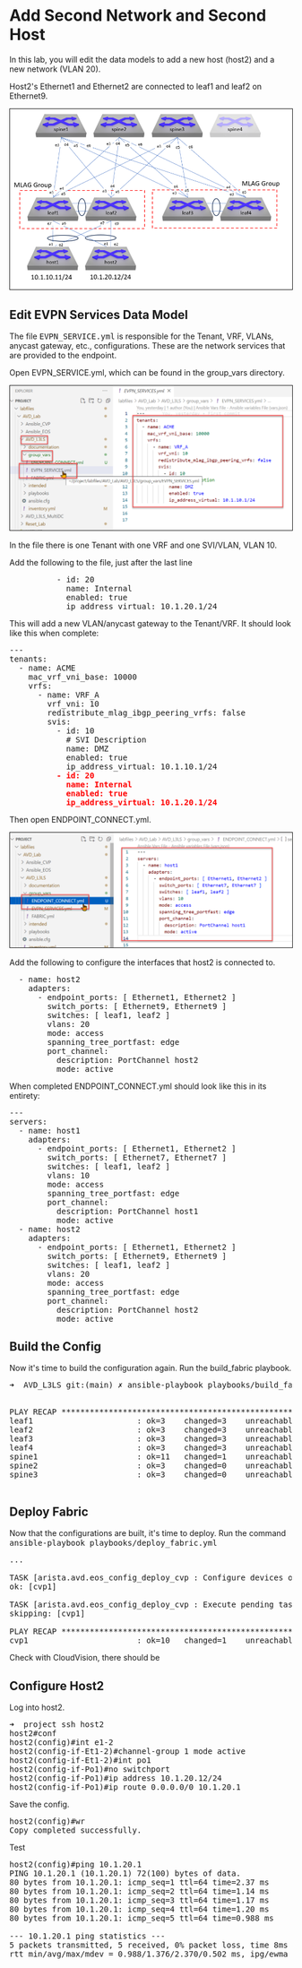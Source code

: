 # Add Second Network and Second Host

In this lab, you will edit the data models to add a new host (host2) and a new network (VLAN 20). 

Host2's Ethernet1 and Ethernet2 are connected to leaf1 and leaf2 on Ethernet9. 

<img src=lab3-images/host2.png border=1>


## Edit EVPN Services Data Model

The file <tt>EVPN_SERVICE.yml</tt> is responsible for the Tenant, VRF, VLANs, anycast gateway, etc., configurations. These are the network services that are provided to the endpoint. 

Open EVPN_SERVICE.yml, which can be found in the group_vars directory. 

<img src=lab3-images/1.png border=1>

In the file there is one Tenant with one VRF and one SVI/VLAN, VLAN 10. 

Add the following to the file, just after the last line

<pre>
          - id: 20
            name: Internal
            enabled: true
            ip_address_virtual: 10.1.20.1/24
</pre>

This will add a new VLAN/anycast gateway to the Tenant/VRF. 
It should look like this when complete: 

<pre>
---
tenants:
  - name: ACME
    mac_vrf_vni_base: 10000
    vrfs:
      - name: VRF_A
        vrf_vni: 10
        redistribute_mlag_ibgp_peering_vrfs: false
        svis:
          - id: 10
            # SVI Description
            name: DMZ
            enabled: true
            ip_address_virtual: 10.1.10.1/24
<b><span style="color:red;">          - id: 20
            name: Internal
            enabled: true
            ip_address_virtual: 10.1.20.1/24</b></span>
</pre>

Then open ENDPOINT_CONNECT.yml. 

<img src=lab3-images/2.png border=1>

Add the following to configure the interfaces that host2 is connected to. 

<pre>
  - name: host2
    adapters:
      - endpoint_ports: [ Ethernet1, Ethernet2 ]
        switch_ports: [ Ethernet9, Ethernet9 ]
        switches: [ leaf1, leaf2 ]
        vlans: 20
        mode: access
        spanning_tree_portfast: edge
        port_channel:
          description: PortChannel host2
          mode: active
</pre>

When completed ENDPOINT_CONNECT.yml should look like this in its entirety: 

<pre>
---
servers:
  - name: host1
    adapters:
      - endpoint_ports: [ Ethernet1, Ethernet2 ]
        switch_ports: [ Ethernet7, Ethernet7 ]
        switches: [ leaf1, leaf2 ]
        vlans: 10
        mode: access
        spanning_tree_portfast: edge
        port_channel:
          description: PortChannel host1
          mode: active
  - name: host2
    adapters:
      - endpoint_ports: [ Ethernet1, Ethernet2 ]
        switch_ports: [ Ethernet9, Ethernet9 ]
        switches: [ leaf1, leaf2 ]
        vlans: 20
        mode: access
        spanning_tree_portfast: edge
        port_channel:
          description: PortChannel host2
          mode: active
</pre>

## Build the Config

Now it's time to build the configuration again. Run the build_fabric playbook.

<pre>
➜  AVD_L3LS git:(main) ✗ ansible-playbook playbooks/build_fabric.yml 


PLAY RECAP ********************************************************************************************************
leaf1                      : ok=3    changed=3    unreachable=0    failed=0    skipped=1    rescued=0    ignored=0   
leaf2                      : ok=3    changed=3    unreachable=0    failed=0    skipped=1    rescued=0    ignored=0   
leaf3                      : ok=3    changed=3    unreachable=0    failed=0    skipped=1    rescued=0    ignored=0   
leaf4                      : ok=3    changed=3    unreachable=0    failed=0    skipped=1    rescued=0    ignored=0   
spine1                     : ok=11   changed=1    unreachable=0    failed=0    skipped=2    rescued=0    ignored=0   
spine2                     : ok=3    changed=0    unreachable=0    failed=0    skipped=1    rescued=0    ignored=0   
spine3                     : ok=3    changed=0    unreachable=0    failed=0    skipped=1    rescued=0    ignored=0   

</pre>

## Deploy Fabric

Now that the configurations are built, it's time to deploy. Run the command <tt>ansible-playbook playbooks/deploy_fabric.yml</tt>

<pre>
...

TASK [arista.avd.eos_config_deploy_cvp : Configure devices on cvp1] ****************************************************************************************************************************************
ok: [cvp1]

TASK [arista.avd.eos_config_deploy_cvp : Execute pending tasks on cvp1] ************************************************************************************************************************************
skipping: [cvp1]

PLAY RECAP **************************************************************************************************************************************
cvp1                       : ok=10   changed=1    unreachable=0    failed=0    skipped=3    rescued=0    ignored=0     
</pre>

Check with CloudVision, there should be 


## Configure Host2

Log into host2. 

<pre>
➜  project ssh host2
host2#conf
host2(config)#int e1-2
host2(config-if-Et1-2)#channel-group 1 mode active 
host2(config-if-Et1-2)#int po1
host2(config-if-Po1)#no switchport 
host2(config-if-Po1)#ip address 10.1.20.12/24
host2(config-if-Po1)#ip route 0.0.0.0/0 10.1.20.1
</pre>

Save the config. 

<pre>
host2(config)#wr
Copy completed successfully.
</pre>

Test 
<pre>
host2(config)#ping 10.1.20.1
PING 10.1.20.1 (10.1.20.1) 72(100) bytes of data.
80 bytes from 10.1.20.1: icmp_seq=1 ttl=64 time=2.37 ms
80 bytes from 10.1.20.1: icmp_seq=2 ttl=64 time=1.14 ms
80 bytes from 10.1.20.1: icmp_seq=3 ttl=64 time=1.17 ms
80 bytes from 10.1.20.1: icmp_seq=4 ttl=64 time=1.20 ms
80 bytes from 10.1.20.1: icmp_seq=5 ttl=64 time=0.988 ms

--- 10.1.20.1 ping statistics ---
5 packets transmitted, 5 received, 0% packet loss, time 8ms
rtt min/avg/max/mdev = 0.988/1.376/2.370/0.502 ms, ipg/ewma 2.120/1.852 ms

</pre>